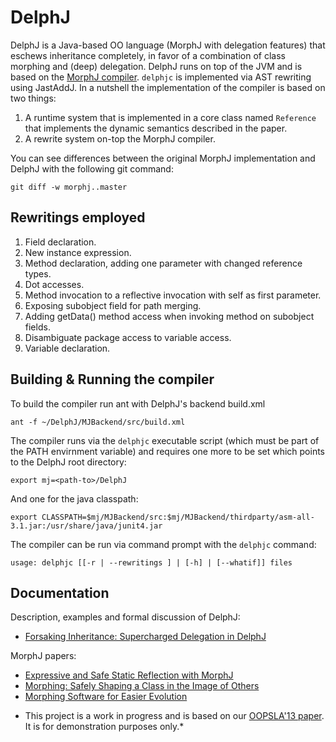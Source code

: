 DelphJ
======

DelphJ is a Java-based OO language (MorphJ with delegation features) that
eschews inheritance completely, in favor of a combination of class morphing and
(deep) delegation. DelphJ runs on top of the JVM and is based on the [MorphJ
compiler][1]. `delphjc` is implemented via AST rewriting using JastAddJ. In a
nutshell the implementation of the compiler is based on two things:

1. A runtime system that is implemented in a core class named `Reference` that implements the dynamic semantics described in the paper.  
2. A rewrite system on-top the MorphJ compiler.

You can see differences between the original MorphJ implementation and DelphJ with the following git
command:

`git diff -w morphj..master`
     
Rewritings employed
-------------------
1. Field declaration.
2. New instance expression.
3. Method declaration, adding one parameter with changed reference types.
4. Dot accesses.
  1. Method invocation to a reflective invocation with self as first parameter.
  2. Exposing subobject field for path merging.
  3. Adding getData() method access when invoking method on subobject fields.
5. Disambiguate package access to variable access.
6. Variable declaration.

Building & Running the compiler
-------------------------------

To build the compiler run ant with DelphJ's backend build.xml

`ant -f ~/DelphJ/MJBackend/src/build.xml`

The compiler runs via the `delphjc` executable script (which must be part of the
PATH envirnment variable) and requires one more to be set which points to the
DelphJ root directory:

`export mj=<path-to>/DelphJ`

And one for the java classpath:

`export CLASSPATH=$mj/MJBackend/src:$mj/MJBackend/thirdparty/asm-all-3.1.jar:/usr/share/java/junit4.jar`

The compiler can be run via command prompt with the `delphjc` command:

`usage: delphjc [[-r | --rewritings ] | [-h] | [--whatif]] files`

Documentation
-------------
Description, examples and formal discussion of DelphJ:
- [Forsaking Inheritance: Supercharged Delegation in DelphJ][5]

MorphJ papers:
- [Expressive and Safe Static Reflection with MorphJ][2]
- [Morphing: Safely Shaping a Class in the Image of Others][3]
- [Morphing Software for Easier Evolution][4]

* This project is a work in progress and is based on our [OOPSLA'13 paper][5]. It is for demonstration purposes only.*

[1]: http://code.google.com/p/morphing/wiki/MorphJ
[2]: http://www.cs.umass.edu/~yannis/morphj-pldi08.pdf
[3]: http://www.cs.umass.edu/~yannis/mj.pdf
[4]: http://www.cs.umass.edu/~yannis/ramse07.pdf
[5]: http://www.di.uoa.gr/~biboudis/forsaking-inheritance-oopsla13.pdf
